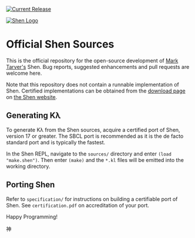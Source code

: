 [![Current Release](https://img.shields.io/badge/release-19.3.1-blue.svg)](https://github.com/Shen-Language/shen-sources/releases)

[![Shen Logo](http://www.shenlanguage.org/malcolm_logo_grey.gif)](http://www.shenlanguage.org)

# Official Shen Sources

This is the official repository for the open-source development of [Mark Tarver's](http://www.marktarver.com/) Shen. Bug reports, suggested enhancements and pull requests are welcome here.

Note that this repository does not contain a runnable implementation of Shen. Certified implementations can be obtained from the [download page](http://www.shenlanguage.org/download_form.html) on [the Shen website](http://www.shenlanguage.org).

## Generating Kλ

To generate Kλ from the Shen sources, acquire a certified port of Shen, version 17 or greater. The SBCL port is recommended as it is the de facto standard port and is typically the fastest.

In the Shen REPL, navigate to the `sources/` directory and enter `(load "make.shen")`. Then enter `(make)` and the `*.kl` files will be emitted into the working directory.

## Porting Shen

Refer to `specification/` for instructions on building a certifiable port of Shen. See `certification.pdf` on accreditation of your port.

Happy Programming!

神
